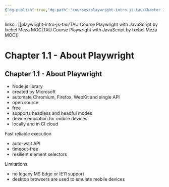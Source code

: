 ```yaml
---
{"dg-publish":true,"dg-path":"courses/playwright-intro-js-tau/Chapter 1.1 - About Playwright.md","permalink":"/courses/playwright-intro-js-tau/chapter-1-1-about-playwright/","tags":["playwright"]}
---
```


links:: [[playwright-intro-js-tau/TAU Course Playwright with JavaScript by Ixchel Meza MOC\|TAU Course Playwright with JavaScript by Ixchel Meza MOC]]

# Chapter 1.1 - About Playwright

## Chapter 1.1 - About Playwright

- Node.js library 
- created by Microsoft
- automate Chromium, Firefox, WebKit and single API
- open source 
- free
- supports headless and headful modes 
- device emulation for mobile devices
- locally and in CI cloud

Fast reliable execution

- auto-wait API
- timeout-free
- resilient element selectors

Limitations 

- no legacy MS Edge or IE11 support 
- desktop browsers are used to emulate mobile devices